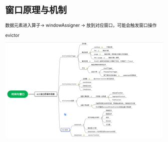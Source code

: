 # 窗口原理与机制

数据元素进入算子-> windowAssigner -> 放到对应窗口，可能会触发窗口操作


evictor


![3LuB2N](https://raw.githubusercontent.com/jacksonyoudi/images/main/uPic/3LuB2N.png)